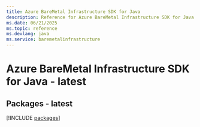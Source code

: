 ```yaml
---
title: Azure BareMetal Infrastructure SDK for Java
description: Reference for Azure BareMetal Infrastructure SDK for Java
ms.date: 06/21/2025
ms.topic: reference
ms.devlang: java
ms.service: baremetalinfrastructure
---
```

# Azure BareMetal Infrastructure SDK for Java - latest
## Packages - latest
[!INCLUDE [packages](baremetal-infrastructure-index.md)]